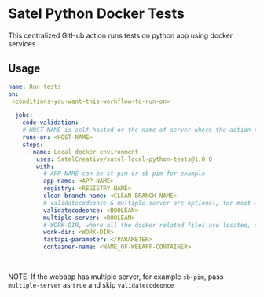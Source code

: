 # Satel Python Docker Tests
This centralized GitHub action runs tests on python app using docker services

## Usage 
```yml
name: Run tests
on: 
 <conditions-you-want-this-workflow-to-run-on>

  jobs:  
    code-validation:
    # HOST-NAME is self-hosted or the name of server where the action runner is hosted, cosmicray for example
    runs-on: <HOST-NAME>
    steps:
     - name: Local docker environment
        uses: SatelCreative/satel-local-python-tests@1.0.0
        with:
          # APP-NAME can be st-pim or sb-pim for example
          app-name: <APP-NAME> 
          registry: <REGISTRY-NAME>
          clean-branch-name: <CLEAN-BRANCH-NAME>
          # validatecodeonce & multiple-server are optional, for most webapps, if there is just one server pass validatecodeonce as    true and skip multiple-server  
          validatecodeonce: <BOOLEAN>
          multiple-server: <BOOLEAN>    
          # WORK-DIR, where all the docker related files are located, optional field, default is root
          work-dir: <WORK-DIR>
          fastapi-parameter: </PARAMETER>
          container-name: <NAME_OF-WEBAPP-CONTAINER>
          
          
```
   NOTE: If the webapp has multiple server, for example `sb-pim`, pass `multiple-server` as `true` and skip `validatecodeonce`
